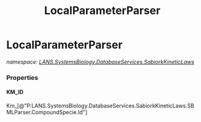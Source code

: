 ﻿---
title: LocalParameterParser
---

# LocalParameterParser
_namespace: [LANS.SystemsBiology.DatabaseServices.SabiorkKineticLaws](N-LANS.SystemsBiology.DatabaseServices.SabiorkKineticLaws.html)_





### Properties

#### KM_ID
Km_[@"P:LANS.SystemsBiology.DatabaseServices.SabiorkKineticLaws.SBMLParser.CompoundSpecie.Id"]

